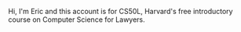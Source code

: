 Hi, I'm Eric and this account is for CS50L, Harvard's free introductory course on Computer Science for Lawyers.

<!---
ericzlau/ericzlau is a ✨ special ✨ repository because its `README.md` (this file) appears on your GitHub profile.
You can click the Preview link to take a look at your changes.
--->
